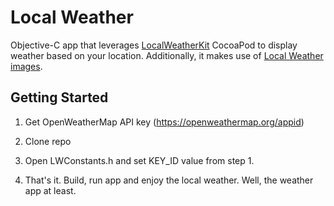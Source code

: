 Local Weather
===========

Objective-C app that leverages [LocalWeatherKit](https://github.com/AnthonyArzola/LocalWeatherKit "LocalWeatherKit on GitHub") CocoaPod to display weather based on your location. Additionally, it makes use of [Local Weather images](https://github.com/AnthonyArzola/LocalWeatherImages "Local Weather Images on GitHub").

## Getting Started

1. Get OpenWeatherMap API key (https://openweathermap.org/appid)

2. Clone repo

3. Open LWConstants.h and set KEY_ID value from step 1.

4. That's it. Build, run app and enjoy the local weather. Well, the weather app at least.
